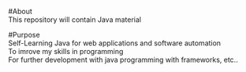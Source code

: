 #About			
This repository will contain Java material				

#Purpose		
Self-Learning Java for web applications and software automation		
To imrove my skills in programming			
For further development with java programming with frameworks, etc..
